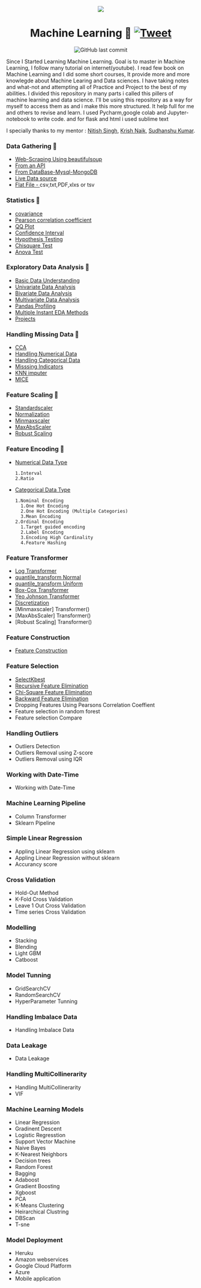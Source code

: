 <p align="center">
<img width="" src="https://github.com/vivekkpatil7/Go-With-Python/blob/9c63c51fd547d96271035e75a856f0e9c4632fcc/giphy.gif" />
<h1 align="center">Machine Learning 🐍 
  <a href="https://www.linkedin.com/in/vivekkpatil7/">
      <img alt="Tweet" src="https://img.shields.io/badge/LinkedIn-0077B5?style=for-the-badge&logo=linkedin&logoColor=white" />
    </a>
</h1>
</p>

<p align="center">
    <img src="https://img.shields.io/github/last-commit/vivekkpatil7/Python-Programs" alt="GitHub last commit">
</p>

Since I Started Learning Machine Learning. Goal is to master in Machine Learning, I follow many tutorial on internet(youtube). I read few book on Machine Learning and I did some short courses, It provide more and more knowlegde about Machine Learing and Data sciences. I have taking notes and what-not and attempting all of Practice and Project to the best of my abilities. I divided this repository in many parts i called this pillers of machine learning and data science.
I'll be using this repository as a way for myself to access them as and i make this more structured. It help full for me and others to revise and learn.
I used Pycharm,google colab and Jupyter-notebook to write code. and for flask and html i used sublime text

I specially thanks to my mentor : [Nitish Singh](https://www.linkedin.com/in/nitish-singh-03412789/), [Krish Naik](https://www.linkedin.com/in/naikkrish/), [Sudhanshu Kumar](https://www.linkedin.com/in/-sudhanshu-kumar/).

### Data Gathering 👨
  - [Web-Scraping Using beautifulsoup]()
  - [From an API]()
  - [From DataBase-Mysql-MongoDB]()
  - [Live Data source]()
  - [Flat File - ]() csv,txt,PDF,xlxs or tsv

### Statistics 👨
  - [covariance]()
  - [Pearson correlation coefficient]()
  - [QQ Plot]()
  - [Confidence Interval]()
  - [Hypothesis Testing]()
  - [Chisquare Test]()
  - [Anova Test]()

### Exploratory Data Analysis 👨
  - [Basic Data Understanding]()
  - [Univariate Data Analysis]()
  - [Bivariate Data Analysis]()
  - [Multivariate Data Analysis]()
  - [Pandas Profiling]()
  - [Multiple Instant EDA Methods]()
  - [Projects]()

### Handling Missing Data 👨
  - [CCA]()
  - [Handling Numerical Data]()
  - [Handling Categorical Data]()
  - [Misssing Indicators]()
  - [KNN imputer]()
  - [MICE]()

### Feature Scaling 👨
  - [Standardscaler]()
  - [Normalization]()
  - [Minmaxscaler]()
  - [MaxAbsScaler]()
  - [Robust Scaling]()

### Feature Encoding 👨
  - [Numerical Data Type]()


        1.Interval
        2.Ratio


  - [Categorical Data Type]()

        1.Nominal Encoding
          1.One Hot Encoding
          2.One Hot Encoding (Multiple Categories)
          3.Mean Encoding
        2.Ordinal Encoding
          1.Target guided encoding
          2.Label Encoding
          3.Encoding High Cardinality 
          4.Feature Hashing

### Feature Transformer 
  - [Log Transformer]()
  - [quantile_transform Normal]()
  - [quantile_transform Uniform]()
  - [Box-Cox Transformer]()
  - [Yeo Johnson Transformer]()
  - [Discretization]()
  - [Minmaxscaler] Transformer()
  - [MaxAbsScaler] Transformer()
  - [Robust Scaling] Transformer()

### Feature Construction 
  - [Feature Construction]()


### Feature Selection
  - [SelectKbest]()
  - [Recursive Feature Elimination]()
  - [Chi-Square Feature Elimination]()
  - [Backward Feature Elimination]()
  - Dropping Features Using Pearsons Correlation Coeffient
  - Feature selection in random forest
  - Feature selection Compare


### Handling Outliers
  - Outliers Detection
  - Outliers Removal using Z-score
  - Outliers Removal using IQR
### Working with Date-Time
  - Working with Date-Time
### Machine Learning Pipeline
  - Column Transformer
  - Sklearn Pipeline
### Simple Linear Regression
  -  Appling Linear Regression using sklearn
  -  Appling Linear Regression without sklearn
  - Accurancy score
### Cross Validation
  - Hold-Out Method
  - K-Fold Cross Validation
  - Leave 1 Out Cross Validation
  - Time series Cross Validation
### Modelling
  - Stacking 
  - Blending 
  - Light GBM
  - Catboost


### Model Tunning
  - GridSearchCV
  - RandomSearchCV
  - HyperParameter Tunning


### Handling Imbalace Data
  - Handling Imbalace Data
### Data Leakage 
  - Data Leakage
### Handling MultiCollinerarity
  - Handling MultiCollinerarity
  - VIF
### Machine Learning Models
  - Linear Regression 
  - Gradinent Descent
  - Logistic Regresstion
  - Support Vector Machine
  - Naive Bayes
  - K-Nearest Neighbors
  - Decision trees
  - Random Forest
  - Bagging 
  - Adaboost
  - Gradient Boosting 
  - Xgboost
  - PCA
  - K-Means Clustering
  - Heirarchical Clustring
  - DBScan
  - T-sne
### Model Deployment
  - Heruku
  - Amazon webservices
  - Google Cloud Platform
  - Azure
  - Mobile application




